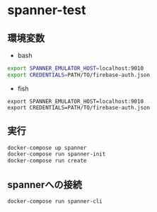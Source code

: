 # spanner-test

## 環境変数

* bash

```bash
export SPANNER_EMULATOR_HOST=localhost:9010
export CREDENTIALS=PATH/TO/firebase-auth.json
```

* fish

```fish
export SPANNER_EMULATOR_HOST=localhost:9010
export CREDENTIALS=PATH/TO/firebase-auth.json
```

## 実行

```bash
docker-compose up spanner
docker-compose run spanner-init
docker-compose run create
```

## spannerへの接続

```bash
docker-compose run spanner-cli
```
